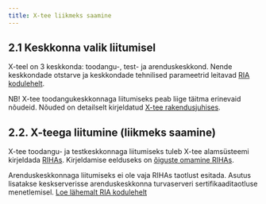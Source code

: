 ```yaml
---
title: X-tee liikmeks saamine
---
```


## 2.1 Keskkonna valik liitumisel

X-teel on 3 keskkonda: toodangu-, test- ja arenduskeskkond. Nende keskkondade otstarve ja keskkondade tehnilised parameetrid leitavad [RIA kodulehelt](https://www.ria.ee/ee/x-tee-keskkonnad.html).

NB! X-tee toodangukeskkonnaga liitumiseks peab liige täitma erinevaid nõudeid. Nõuded on detailselt kirjeldatud [X-tee rakendusjuhises](https://moodle.ria.ee/mod/page/view.php?id=268). 

## 2.2. X-teega liitumine (liikmeks saamine)

X-tee toodangu- ja testkeskkonnaga liitumiseks tuleb X-tee alamsüsteemi kirjeldada [RIHAs](https://www.riha.ee). Kirjeldamise eelduseks on [õiguste omamine RIHAs](https://abi.riha.ee/RIHA-oigused-haldamine#kuidas-saan-rihas-kirjeldama-hakata).

Arenduskeskkonnaga liitumiseks ei ole vaja RIHAs taotlust esitada. Asutus lisatakse keskserverisse arenduskeskkonna turvaserveri sertifikaaditaotluse menetlemisel. [Loe lähemalt RIA kodulehelt](https://www.ria.ee/ee/liitumine-xtee-arendus.html)
